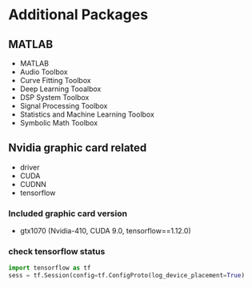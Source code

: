 # Additional Packages

## MATLAB

- MATLAB
- Audio Toolbox
- Curve Fitting Toolbox
- Deep Learning Tooalbox
- DSP System Toolbox
- Signal Processing Toolbox
- Statistics and Machine Learning Toolbox
- Symbolic Math Toolbox

## Nvidia graphic card related

- driver
- CUDA
- CUDNN
- tensorflow

### Included graphic card version
- gtx1070 (Nvidia-410, CUDA 9.0, tensorflow==1.12.0)


### check tensorflow status

```python
import tensorflow as tf
sess = tf.Session(config=tf.ConfigProto(log_device_placement=True)
```
